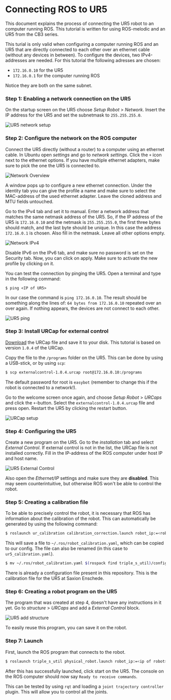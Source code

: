 # Connecting ROS to UR5
This document explains the process of connecting the UR5 robot to an computer running ROS. This tutorial is written for using ROS-melodic and an UR5 from the CB3 series.

This turial is only valid when configuring a computer running ROS and an UR5 that are directly connected to each other over an ethernet cable (without any devices in between). 
To configure the devices, two IPv4-addresses are needed. For this tutorial the following adresses are chosen:
 - `172.16.0.10` for the UR5
 - `172.16.0.1` for the computer running ROS

Notice they are both on the same subnet. 

### Step 1: Enabling a network connection on the UR5
On the startup screen on the UR5 choose *Setup Robot* > *Network*. Insert the IP address for the UR5 and set the subnetmask to `255.255.255.0`.

![UR5 network setup](resources/ur5_network_setup.jpg)

### Step 2: Configure the network on the ROS computer
Connect the UR5 directly (without a router) to a computer using an ethernet cable. In Ubuntu open *settings* and go to *network settings*. Click the `+` icon next to the ethernet options. If you have multiple ethernet adapters, make sure to pick the one the UR5 is connected to.

![Network Overview](resources/network_overview.png)

A window pops up to configure a new ethernet connection. Under the identity tab you can give the profile a name and make sure to select the MAC-address of the used ethernet adapter. Leave the cloned address and MTU fields untouched.

Go to the IPv4 tab and set it to manual. Enter a network address that matches the same netmask address of the UR5. So, if the IP address of the UR5 is `172.16.0.10` and the netmask is `255.255.255.0`, the first three bytes should match, and the last byte should be unique. In this case the address `172.16.0.1` is chosen. Also fill in the netmask. Leave all other options empty.

![Network IPv4](resources/network_ipv4.png)

Disable IPv6 on the IPv6 tab, and make sure no password is set on the Security tab. Now, you can click on apply. Make sure to activate the new profile by clicking on it.

You can test the connection by pinging the UR5. Open a terminal and type in the following command:

```$ ping <IP of UR5>```

In our case the command is `ping 172.16.0.10`. The result should be something along the lines of: `64 bytes from 172.16.0.10` repeated over an over again. If nothing appears, the devices are not connect to each other.

![UR5 ping](resources/ur5_ping.png)

### Step 3: Install URCap for external control
[Download](https://github.com/UniversalRobots/Universal_Robots_ROS_Driver/blob/master/ur_robot_driver/resources/externalcontrol-1.0.4.urcap) the URCap file and save it to your disk. This tutorial is based on version `1.0.4` of the URCap.

Copy the file to the `/programs` folder on the UR5. This can be done by using a USB-stick, or by using `scp`:
```bash
$ scp externalcontrol-1.0.4.urcap root@172.16.0.10:/programs
```

The default password for root is `easybot` (remember to change this if the robot is connected to a network!).

Go to the welcome screen once again, and choose *Setup Robot* > *URCaps* and click the `+`-button. Select the `externalcontrol-1.0.4.urcap` file and press open. Restart the UR5 by clicking the restart button.

![URCap setup](resources/ur5_urcap_setup.png)

### Step 4: Configuring the UR5
Create a new program on the UR5. Go to the *installation* tab and select *External Control*. If external control is not in the list, the URCap file is not installed correctly. Fill in the IP-address of the ROS computer under host IP and host name.

![UR5 External Control](resources/ur5_external_control.jpg)

Also open the *Ethernet/IP* settings and make sure they are **disabled**. This may seem counterintuitive, but otherwise ROS won't be able to control the robot.

### Step 5: Creating a calibration file
To be able to precisely control the robot, it is necessary that ROS has information about the calibration of the robot. This can automatically be generated by using the following command:

```bash
$ roslaunch ur_calibration calibration_correction.launch robot_ip:=<robot_ip>
```

This will save a file to `~/.ros/robot_calibration.yaml`, which can be copied to our config. The file can also be renamed (in this case to `ur5_calibration.yaml`).
```bash
$ mv ~/.ros/robot_calibration.yaml $(rospack find triple_s_util)/config/ur5_calibration.yaml
```

There is already a configuration file present in this repository. This is the calibration file for the UR5 at Saxion Enschede.

### Step 6: Creating a robot program on the UR5
The program that was created at step 4, doesn't have any instructions in it yet. Go to *structure* > *URCaps* and add a *External Control* block.

![UR5 add structure](resources/UR5_structure.jpg)

To easily reuse this program, you can save it on the robot.

### Step 7: Launch
First, launch the ROS program that connects to the robot.
```bash
$ roslaunch triple_s_util physical_robot.launch robot_ip:=<ip of robot>
```

After this has successfully launched, click start on the UR5. The console on the ROS computer should now say `Ready to receive commands`.

This can be tested by using `rqt` and loading a `joint trajectory controller` plugin. This will allow you to control all the joints.